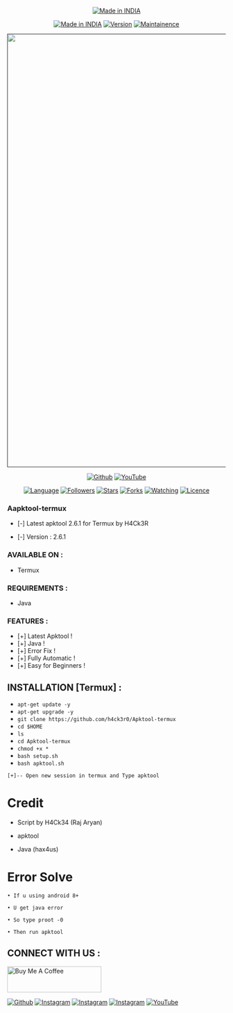 <p align="center">
<a href="https://h4ck3r0.github.io/"><img title="Made in INDIA" src="https://img.shields.io/badge/MADE%20IN-INDIA-SCRIPT?colorA=%23ff8100&colorB=%23017e40&colorC=%23ff0000&style=for-the-badge"></a>
</p>
<p align="center">
<a href="https://h4ck3r0.github.io/"><img title="Made in INDIA" src="https://img.shields.io/badge/Tool-Apktool-green.svg?style=flat-square"></a>
<a href="https://h4ck3r0.github.io/"><img title="Version" src="https://img.shields.io/badge/Version-1.0-green.svg?style=flat-square"></a>
<a href="https://h4ck3r0.github.io/"><img title="Maintainence" src="https://img.shields.io/badge/Maintained%3F-yes-green.svg?style=flat-square"></a>
</p>
<p align="center">
 <a href=""><img src="https://user-images.githubusercontent.com/46929618/150729143-6180cef9-6625-44b6-a27f-1da95c9af153.png" width="1000" hight="300"></a>
</p>
<p align="center">
<a href="https://github.com/h4ck3r0"><img title="Github" src="https://img.shields.io/badge/H4CK3R-RAJ-brightgreen?style=for-the-badge&logo=github"></a>
<a href="https://youtu.be/VDeLnDxVziw"><img title="YouTube" src="https://img.shields.io/badge/YouTube-H4CK3R-red?style=for-the-badge&logo=Youtube"></a>
</p>
<p align="center">
<a href="https://github.com/h4ck3r0"><img title="Language" src="https://img.shields.io/badge/Made%20with-Bash-1f425f.svg?v=103&style=flat-square"></a>
<a href="https://github.com/h4ck3r0"><img title="Followers" src="https://img.shields.io/github/followers/h4ck3r0?color=blue&style=flat-square"></a>
<a href="https://github.com/h4ck3r0"><img title="Stars" src="https://img.shields.io/github/stars/h4ck3r0/Apktool-termux?color=red&style=flat-square"></a>
<a href="https://github.com/h4ck3r0"><img title="Forks" src="https://img.shields.io/github/forks/h4ck3r0/Apktool-termux?color=red&style=flat-square"></a>
<a href="https://github.com/h4ck3r0"><img title="Watching" src="https://img.shields.io/github/watchers/h4ck3r0/Apktool-termux?label=Watchers&color=blue&style=flat-square"></a>
<a href="https://github.com/h4ck3r0"><img title="Licence" src="https://img.shields.io/badge/License-GNU-blue.svg?style=flat-square"></a>
</p>


### Aapktool-termux


* [-] Latest apktool 2.6.1 for Termux by H4Ck3R

* [-] Version : 2.6.1 


### AVAILABLE ON :

* Termux

### REQUIREMENTS :

* Java


### FEATURES :
* [+] Latest Apktool !
* [+] Java  !
* [+] Error Fix !
* [+] Fully Automatic !
* [+] Easy for Beginners !

## INSTALLATION [Termux] :

* `apt-get update -y`
* `apt-get upgrade -y`
* `git clone https://github.com/h4ck3r0/Apktool-termux`
* `cd $HOME`
* `ls`
* `cd Apktool-termux`
* `chmod +x *`
* `bash setup.sh`
* `bash apktool.sh`
```
[+]-- Open new session in termux and Type apktool
```


# Credit

* Script by H4Ck34 (Raj Aryan)
 
* apktool 
 
* Java (hax4us)
 
# Error Solve

```
• If u using android 8+

• U get java error

• So type proot -0

• Then run apktool
```
## CONNECT WITH US :
<a href="https://www.xheishou.com" target="_blank"><img src="https://cdn.buymeacoffee.com/buttons/v2/default-yellow.png" alt="Buy Me A Coffee" style="height: 60px !important;width: 217px !important;" ></a>

<a href="https://github.com/skilfulwriter"><img title="Github" src="https://img.shields.io/badge/H4Ck3R-Raj-brightgreen?style=for-the-badge&logo=github"></a>
[![Instagram](https://img.shields.io/badge/INSTAGRAM-FOLLOW-red?style=for-the-badge&logo=instagram)](https://rebrand.ly/loginx202266fb40)
[![Instagram](https://img.shields.io/badge/WEBSITE-VISIT-yellow?style=for-the-badge&logo=blogger)](https://rebrand.ly/h4ck3r-5064aa)
[![Instagram](https://img.shields.io/badge/TELEGRAM-CHANNEL-red?style=for-the-badge&logo=telegram)](https://rebrand.ly/termuxcoding3d8527)
<a href="[https://rebrand.ly/7elzgww](https://www.youtube.com/channel/UCWNUjpHSID8PlZ4B5R34lkQ"><img title="YouTube" src="https://img.shields.io/badge/YouTube-H4Ck3R-red?style=for-the-badge&logo=Youtube"></a>


